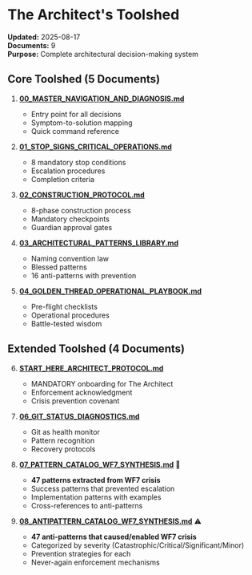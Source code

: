 # The Architect's Toolshed

**Updated:** 2025-08-17  
**Documents:** 9  
**Purpose:** Complete architectural decision-making system

## Core Toolshed (5 Documents)

1. **[00_MASTER_NAVIGATION_AND_DIAGNOSIS.md](./00_MASTER_NAVIGATION_AND_DIAGNOSIS.md)**
   - Entry point for all decisions
   - Symptom-to-solution mapping
   - Quick command reference

2. **[01_STOP_SIGNS_CRITICAL_OPERATIONS.md](./01_STOP_SIGNS_CRITICAL_OPERATIONS.md)**
   - 8 mandatory stop conditions
   - Escalation procedures
   - Completion criteria

3. **[02_CONSTRUCTION_PROTOCOL.md](./02_CONSTRUCTION_PROTOCOL.md)**
   - 8-phase construction process
   - Mandatory checkpoints
   - Guardian approval gates

4. **[03_ARCHITECTURAL_PATTERNS_LIBRARY.md](./03_ARCHITECTURAL_PATTERNS_LIBRARY.md)**
   - Naming convention law
   - Blessed patterns
   - 16 anti-patterns with prevention

5. **[04_GOLDEN_THREAD_OPERATIONAL_PLAYBOOK.md](./04_GOLDEN_THREAD_OPERATIONAL_PLAYBOOK.md)**
   - Pre-flight checklists
   - Operational procedures
   - Battle-tested wisdom

## Extended Toolshed (4 Documents)

6. **[START_HERE_ARCHITECT_PROTOCOL.md](./START_HERE_ARCHITECT_PROTOCOL.md)**
   - MANDATORY onboarding for The Architect
   - Enforcement acknowledgment
   - Crisis prevention covenant

7. **[06_GIT_STATUS_DIAGNOSTICS.md](./06_GIT_STATUS_DIAGNOSTICS.md)**
   - Git as health monitor
   - Pattern recognition
   - Recovery protocols

8. **[07_PATTERN_CATALOG_WF7_SYNTHESIS.md](./07_PATTERN_CATALOG_WF7_SYNTHESIS.md)** 🎯
   - **47 patterns extracted from WF7 crisis**
   - Success patterns that prevented escalation
   - Implementation patterns with examples
   - Cross-references to anti-patterns

9. **[08_ANTIPATTERN_CATALOG_WF7_SYNTHESIS.md](./08_ANTIPATTERN_CATALOG_WF7_SYNTHESIS.md)** ⚠️
   - **47 anti-patterns that caused/enabled WF7 crisis**
   - Categorized by severity (Catastrophic/Critical/Significant/Minor)
   - Prevention strategies for each
   - Never-again enforcement mechanisms
